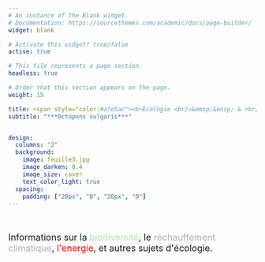 ```yaml
---
# An instance of the Blank widget.
# Documentation: https://sourcethemes.com/academic/docs/page-builder/
widget: blank

# Activate this widget? true/false
active: true

# This file represents a page section.
headless: true

# Order that this section appears on the page.
weight: 15

title: <span style="color:#afe5ac"><b>Écologie <br/>&emsp;&ensp; & <br/> Entropie<b/></span>
subtitle: "***Octopons vulgaris***"


design:
  columns: "2"
  background:
    image: feuille3.jpg
    image_darken: 0.4
    image_size: cover 
    text_color_light: true
  spacing:
    padding: ["20px", "0", "20px", "0"]
---
```



<br/>


<p style="font-size:130%;">Informations sur la <span style="color:#afe5ac">biodiversité</span>, le <span style="color:#b0b0b0">réchauffement climatique</span>, <span style="color:#ff0000">l'energie</span>, et autres sujets d'écologie.</p>


